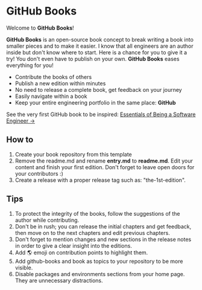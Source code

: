 # GitHub Books

Welcome to **GitHub Books**!

**GitHub Books** is an open-source book concept to break writing a book into smaller pieces and to make it easier. I know that all engineers are an author inside but don't know where to start. Here is a chance for you to give it a try! You don't even have to publish on your own. **GitHub Books** eases everything for you!

- Contribute the books of others
- Publish a new edition within minutes
- No need to release a complete book, get feedback on your journey
- Easily navigate within a book
- Keep your entire engineering portfolio in the same place: **GitHub**

See the very first GitHub book to be inspired: <a href="https://github.com/harunrst/Essentials-of-Being-a-Software-Engineer-preview" target="_blank">Essentials of Being a Software Engineer →</a>

## How to

1. Create your book repository from this template
2. Remove the readme.md and rename **entry.md** to **readme.md**.
   Edit your content and finish your first edition. Don't forget to leave open doors for your contributors :)
3. Create a release with a proper release tag such as: "the-1st-edition".

## Tips

1. To protect the integrity of the books, follow the suggestions of the author while contributing.
2. Don't be in rush; you can release the initial chapters and get feedback, then move on to the next chapters and edit previous chapters.
3. Don't forget to mention changes and new sections in the release notes in order to give a clear insight into the editions.
4. Add 🌎 emoji on contribution points to highlight them.
5. Add github-books and book as topics to your repository to be more visible.
6. Disable packages and environments sections from your home page. They are unnecessary distractions.
